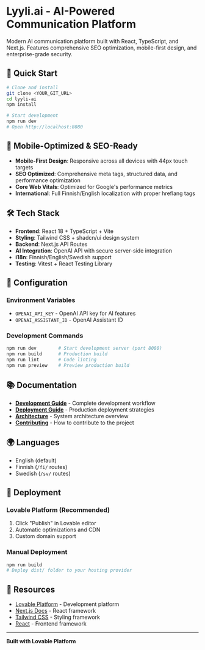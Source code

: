 # Lyyli.ai - AI-Powered Communication Platform

Modern AI communication platform built with React, TypeScript, and Next.js. Features comprehensive SEO optimization, mobile-first design, and enterprise-grade security.

## 🚀 Quick Start

```bash
# Clone and install
git clone <YOUR_GIT_URL>
cd lyyli-ai
npm install

# Start development
npm run dev
# Open http://localhost:8080
```

## 📱 Mobile-Optimized & SEO-Ready

- **Mobile-First Design**: Responsive across all devices with 44px touch targets
- **SEO Optimized**: Comprehensive meta tags, structured data, and performance optimization
- **Core Web Vitals**: Optimized for Google's performance metrics
- **International**: Full Finnish/English localization with proper hreflang tags

## 🛠️ Tech Stack

- **Frontend**: React 18 + TypeScript + Vite
- **Styling**: Tailwind CSS + shadcn/ui design system
- **Backend**: Next.js API Routes
- **AI Integration**: OpenAI API with secure server-side integration
- **i18n**: Finnish/English/Swedish support
- **Testing**: Vitest + React Testing Library

## 🔧 Configuration

### Environment Variables
- `OPENAI_API_KEY` - OpenAI API key for AI features
- `OPENAI_ASSISTANT_ID` - OpenAI Assistant ID

### Development Commands
```bash
npm run dev        # Start development server (port 8080)
npm run build      # Production build
npm run lint       # Code linting
npm run preview    # Preview production build
```

## 📚 Documentation

- **[Development Guide](docs/DEVELOPMENT.md)** - Complete development workflow
- **[Deployment Guide](docs/DEPLOYMENT.md)** - Production deployment strategies  
- **[Architecture](docs/architecture.md)** - System architecture overview
- **[Contributing](docs/CONTRIBUTING.md)** - How to contribute to the project

## 🌍 Languages

- English (default)
- Finnish (`/fi/` routes)
- Swedish (`/sv/` routes)

## 🚀 Deployment

### Lovable Platform (Recommended)
1. Click "Publish" in Lovable editor
2. Automatic optimizations and CDN
3. Custom domain support

### Manual Deployment
```bash
npm run build
# Deploy dist/ folder to your hosting provider
```

## 🔗 Resources

- [Lovable Platform](https://docs.lovable.dev/) - Development platform
- [Next.js Docs](https://nextjs.org/docs) - React framework
- [Tailwind CSS](https://tailwindcss.com/) - Styling framework
- [React](https://react.dev/) - Frontend framework

---

**Built with Lovable Platform**